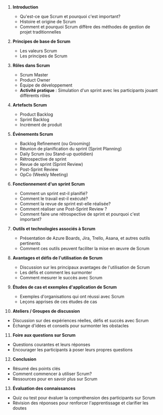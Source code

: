 1. **Introduction**
   - Qu'est-ce que Scrum et pourquoi c'est important?
   - Histoire et origine de Scrum
   - Comment et pourquoi Scrum diffère des méthodes de gestion de projet traditionnelles

2. **Principes de base de Scrum**
   - Les valeurs Scrum
   - Les principes de Scrum

3. **Rôles dans Scrum**
   - Scrum Master
   - Product Owner
   - Équipe de développement
   - **Activité pratique** : Simulation d'un sprint avec les participants jouant différents rôles

4. **Artefacts Scrum**
   - Product Backlog
   - Sprint Backlog
   - Incrément de produit

5. **Événements Scrum**
   - Backlog Refinement (ou Grooming)
   - Réunion de planification du sprint (Sprint Planning)
   - Daily Scrum (ou Stand-up quotidien)
   - Rétrospective de sprint
   - Revue de sprint (Sprint Review)
   - Post-Sprint Review
   - OpCo (Weekly Meeting)

6. **Fonctionnement d'un sprint Scrum**
   - Comment un sprint est-il planifié?
   - Comment le travail est-il exécuté?
   - Comment la revue de sprint est-elle réalisée?
   - Comment réaliser une Post-Sprint Review ?
   - Comment faire une rétrospective de sprint et pourquoi c'est important?

7. **Outils et technologies associés à Scrum**
   - Présentation de Azure Boards, Jira, Trello, Asana, et autres outils pertinents
   - Comment ces outils peuvent faciliter la mise en œuvre de Scrum

8. **Avantages et défis de l'utilisation de Scrum**
   - Discussion sur les principaux avantages de l'utilisation de Scrum
   - Les défis et comment les surmonter
   - Comment mesurer le succès avec Scrum

9. **Études de cas et exemples d'application de Scrum**
   - Exemples d'organisations qui ont réussi avec Scrum
   - Leçons apprises de ces études de cas

10. **Ateliers / Groupes de discussion**
   - Discussion sur des expériences réelles, défis et succès avec Scrum
   - Échange d'idées et conseils pour surmonter les obstacles

11. **Foire aux questions sur Scrum**
   - Questions courantes et leurs réponses
   - Encourager les participants à poser leurs propres questions

12. **Conclusion**
   - Résumé des points clés
   - Comment commencer à utiliser Scrum?
   - Ressources pour en savoir plus sur Scrum

13. **Évaluation des connaissances**
   - Quiz ou test pour évaluer la compréhension des participants sur Scrum
   - Révision des réponses pour renforcer l'apprentissage et clarifier les doutes
